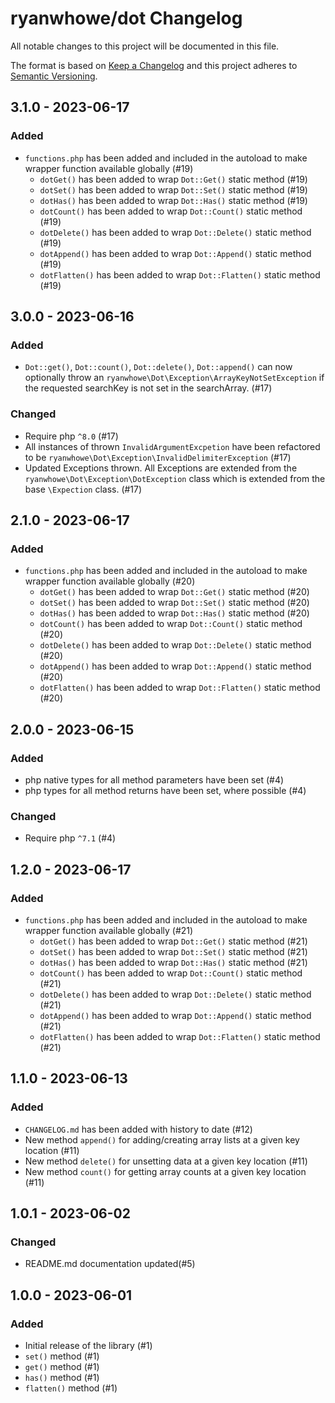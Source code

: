 # ryanwhowe/dot Changelog

All notable changes to this project will be documented in this file.

The format is based on [Keep a Changelog](http://keepachangelog.com/en/1.0.0/)
and this project adheres to [Semantic Versioning](http://semver.org/spec/v2.0.0.html).

## 3.1.0 - 2023-06-17

### Added

* `functions.php` has been added and included in the autoload to make wrapper function available globally (#19)
  * `dotGet()` has been added to wrap `Dot::Get()` static method (#19)
  * `dotSet()` has been added to wrap `Dot::Set()` static method (#19)
  * `dotHas()` has been added to wrap `Dot::Has()` static method (#19)
  * `dotCount()` has been added to wrap `Dot::Count()` static method (#19)
  * `dotDelete()` has been added to wrap `Dot::Delete()` static method (#19)
  * `dotAppend()` has been added to wrap `Dot::Append()` static method (#19)
  * `dotFlatten()` has been added to wrap `Dot::Flatten()` static method (#19)

## 3.0.0 - 2023-06-16

### Added

* `Dot::get()`, `Dot::count()`, `Dot::delete()`, `Dot::append()` can now optionally throw
  an `ryanwhowe\Dot\Exception\ArrayKeyNotSetException` if the requested searchKey is not set in the searchArray. (#17)

### Changed

* Require php `^8.0` (#17)
* All instances of thrown `InvalidArgumentExcpetion` have been refactored to
  be `ryanwhowe\Dot\Exception\InvalidDelimiterException` (#17)
* Updated Exceptions thrown. All Exceptions are extended from the `ryanwhowe\Dot\Exception\DotException` class which is
  extended from the base `\Expection` class. (#17)


## 2.1.0 - 2023-06-17

### Added

* `functions.php` has been added and included in the autoload to make wrapper function available globally (#20)
  * `dotGet()` has been added to wrap `Dot::Get()` static method (#20)
  * `dotSet()` has been added to wrap `Dot::Set()` static method (#20)
  * `dotHas()` has been added to wrap `Dot::Has()` static method (#20)
  * `dotCount()` has been added to wrap `Dot::Count()` static method (#20)
  * `dotDelete()` has been added to wrap `Dot::Delete()` static method (#20)
  * `dotAppend()` has been added to wrap `Dot::Append()` static method (#20)
  * `dotFlatten()` has been added to wrap `Dot::Flatten()` static method (#20)

## 2.0.0 - 2023-06-15

### Added

* php native types for all method parameters have been set (#4)
* php types for all method returns have been set, where possible (#4)

### Changed

* Require php `^7.1` (#4)

## 1.2.0 - 2023-06-17

### Added

* `functions.php` has been added and included in the autoload to make wrapper function available globally (#21)
    * `dotGet()` has been added to wrap `Dot::Get()` static method (#21)
    * `dotSet()` has been added to wrap `Dot::Set()` static method (#21)
    * `dotHas()` has been added to wrap `Dot::Has()` static method (#21)
    * `dotCount()` has been added to wrap `Dot::Count()` static method (#21)
    * `dotDelete()` has been added to wrap `Dot::Delete()` static method (#21)
    * `dotAppend()` has been added to wrap `Dot::Append()` static method (#21)
    * `dotFlatten()` has been added to wrap `Dot::Flatten()` static method (#21)


## 1.1.0 - 2023-06-13

### Added

* `CHANGELOG.md` has been added with history to date (#12)
* New method `append()` for adding/creating array lists at a given key location (#11)
* New method `delete()` for unsetting data at a given key location (#11)
* New method `count()` for getting array counts at a given key location (#11)

## 1.0.1 - 2023-06-02

### Changed

* README.md documentation updated(#5)

## 1.0.0 - 2023-06-01

### Added

* Initial release of the library (#1)
* `set()` method (#1)
* `get()` method (#1)
* `has()` method (#1)
* `flatten()` method (#1)